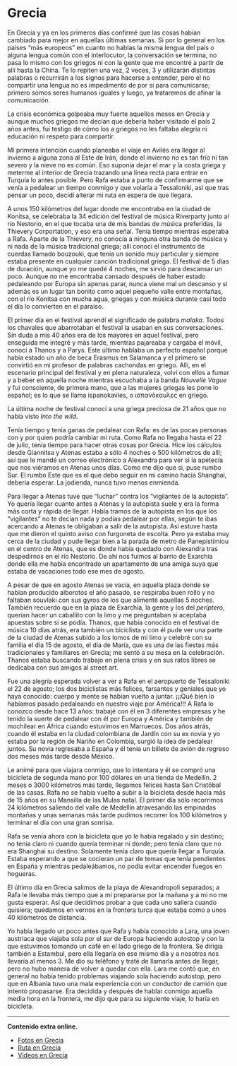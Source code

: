 # Grecia
En Grecia y ya en los primeros días confirmé que las cosas habían cambiado para mejor en aquellas últimas semanas. Si por lo general en los países “más europeos” en cuanto no hablas la misma lengua del país o alguna lengua común con el interlocutor, la conversación se termina, no pasa lo mismo con los griegos ni con la gente que me encontré a partir de allí hasta la China. Te lo repiten una vez, 2 veces, 3 y utilizarán distintas palabras o recurrirán a los signos para hacerse a entender, pero el no compartir una lengua no es impedimento de por si para comunicarse;  primero somos seres humanos iguales y luego, ya trataremos de afinar la comunicación.

La crisis económica golpeaba muy fuerte aquellos meses en Grecia y aunque muchos griegos me decían que debería haber visitado el país 2 años antes, fui testigo de cómo los a griegos no les faltaba alegría ni educación ni respeto para compartir.

Mi primera intención cuando planeaba el viaje en Avilés era llegar al invierno a alguna zona al Este de Irán, donde el invierno no es tan frío ni tan severo y la nieve no es común. Eso suponía dejar el mar y la costa griega y meterme al interior de  Grecia trazando una línea recta para entrar en Turquía lo antes posible.
Pero Rafa estaba a punto de confirmarme que se venía a pedalear un tiempo conmigo y que volaría a Tessaloniki, así que tras pensar un poco, decidí alterar mi ruta en espera de que llegara.

A unos 150 kilómetros del lugar donde me encontraba en la ciudad de Konitsa, se celebraba la 34 edición del festival de música Riverparty junto al río Nestorio, en el que tocaba una de mis bandas de música preferidas, la Thievery Corportation, y eso era una señal. Tenía tiempo mientras esperaba a Rafa.
Aparte de la Thievery, no conocía a ninguna otra banda de música y ni nada de la música tradicional griega; allí conocí el instrumento de cuerdas llamado bouzouki, que tenía un sonido muy particular y siempre estaba presente en cualquier canción tradicional griega.
El festival de 5 días de duración, aunque yo me quedé 4 noches, me sirvió para descansar un poco. Aunque no me encontraba cansado después de haber estado pedaleando por Europa sin apenas parar, nunca viene mal un descanso y si además es un lugar tan bonito como aquel pequeño valle entre montañas, con el río Konitsa con mucha agua, griegas y con música durante casi todo el día lo convierten en el paraiso.

El primer día en el festival aprendí el significado de palabra *malaka*. Todos los chavales que abarrotaban el festival la usaban en sus conversaciones. Sin duda a mis 40 años era de los mayores en aquel festival, pero enseguida me integré y más tarde, mientras pajareaba y cargaba el móvil, conocí a Thanos y a Parys. Este último hablaba un perfecto español porque había estado un año de beca Erasmus en Salamanca y el primero se convirtió en mi profesor de palabras cachondas en griego.
Allí, en el escenario principal del festival y en plena naturaleza, volví con ellos a fumar y a beber en aquella noche mientras escuchaba a la banda *Nouvelle Vague* y fui consciente, de primera mano, que a las mujeres griegas les pone lo español; es lo que se llama ispanokavles, o ισπανόκαυλες en griego.


La última noche de festival conocí a una griega preciosa de 21 años que no había visto *Into the wild*.

Tenía tiempo y tenía ganas de pedalear con Rafa: es de las pocas personas con y por quien podría cambiar mi ruta. Como Rafa no llegaba hasta el 22 de julio, tenía tiempo para hacer otras cosas por Grecia.
Hice los cálculos desde Giannitsa y Atenas estaba a sólo 4 noches o 500 kilómetros de allí; así que le mandé un correo electrónico a Alexandra para ver si la apetecía que nos viéramos en Atenas unos días. Como me dijo que si, puse rumbo Sur. El rumbo Este que es el que debo seguir en mi camino hacia Shanghai, debería esperar. La jodienda, nunca tuvo menos enmienda.

Para llegar a Atenas tuve que “luchar” contra los “vigilantes de la autopista”. Yo quería llegar cuanto antes a Atenas y la autopista suele y era la forma más corta y rápida de llegar.
Había tramos de la autopista en los que los “vigilantes” no te decían nada y podías pedalear por ellas, según te ibas acercando a Atenas te obligaban a salir de la autopista.
Así estuve hasta que me dieron el quinto aviso con furgoneta de escolta. Pero ya estaba muy cerca de la ciudad y pude llegar bien a la parada de metro de Panepistimiou en el centro de Atenas, que es donde había quedado con Alexandra tras despedirnos en el río Nestorio.
De ahí nos fuimos al barrio de Exarchia donde ella me había encontrado un apartamento de una amiga suya que estaba de vacaciones todo ese mes de agosto.

A pesar de que en agosto Atenas se vacía, en aquella plaza donde se habían producido alborotos el año pasado, se respiraba buen rollo y no faltaban souvlaki con sus gyros de los que alimenté aquellas 5 noches. También recuerdo que en la plaza de Exarchia, la gente y los del *períptero*, querían hacer un caballito con la limo y me preguntaban si aceptaba apuestas sobre si se podía.
Thanos, que había conocido en el festival de música 10 días atrás, era también un biciclista y con él pude ver una parte de la ciudad de Atenas subido a los lomos de mi limo y celebré con su familia el día 15 de agosto, el día de María, que es una de las fiestas más tradicionales y familiares en Grecia; me sentó a su mesa en la celebración.
Thanos estaba buscando trabajo en plena crisis y en sus ratos libres se dedicaba con sus amigos al street art.

Fue una alegría esperada volver a ver a Rafa en el aeropuerto de Tessaloniki el 22 de agosto; los dos biciclistas más felices, farsantes y geniales que yo haya conocido: cuerpo y mente se habían vuelto a juntar.
¡¡¡Qué bien lo habíamos pasado pedaleando en nuestro viaje por América!!!
A Rafa lo conozco desde hace 13 años: trabajé con él en 3 diferentes empresas y he tenido la suerte de pedalear con él por Europa y América y también de mochilear en África cuando estuvimos en Marruecos.
Dos años atrás, cuando él estaba en la ciudad colombiana de Jardín con su ex novia y yo estaba por la región de Nariño en Colombia, surgió la idea de pedalear juntos. Su novia regresaba a España y él tenía un billete de avión de regreso dos meses más tarde desde México.


Le animé para que viajara conmigo, que lo intentara y él se compró una bicicleta de segunda mano por 100 dólares en una tienda de Medellín. 2 meses o 3000 kilómetros más tarde, llegamos felices hasta San Cristóbal de las casas.
Rafa no se había vuelto a subir a la bicicleta desde hacía más de 15 años en su Mansilla de las Mulas natal. El primer día sólo recorrimos 24 kilómetros saliendo del valle de Medellín atravesando las empinadas montañas y unas semanas más tarde pudimos recorrer los 100 kilómetros y terminar el día con una gran sonrisa.

Rafa se venía ahora con la bicicleta que yo le había regalado y sin destino; no tenía claro ni cuando  quería terminar ni donde; pero tenía claro que no era Shanghai su destino.
Solamente tenía claro que quería llegar a Turquía. Estaba esperando a que se cocieran un par de temas que tenía pendientes en España y mientras pedaleábamos, no podía evitar encender fuegos en hogueras.

El último día en Grecia salimos de la playa de Alexandropoli separados; a Rafa le llevaba más tiempo que a mi prepararse por la mañana y a mi no me gusta esperar. Así que decidimos probar a que cada uno saliera cuando quisiera; quedamos en vernos en la frontera turca que estaba como a unos 40 kilómetros de distancia.

Yo había llegado un poco antes que Rafa y había conocido a Lara, una joven austriaca que viajaba sola por el sur de Europa haciendo autostop y con la que estuvimos tomando un café en el lado griego de la frontera. Se dirigía también a Estambul, pero ella llegaría en ese mismo día y a nosotros nos llevaría al menos 3. Me dio su teléfono y traté de llamarla antes de llegar, pero no hubo manera de volver a quedar con ella. Lara me contó que, en general no había tenido problemas viajando sola haciendo autostop, pero que en Albania tuvo una mala experiencia con un conductor de camión que intentó propasarse.
Era decidida y después de hablar conmigo aquella media hora en la frontera, me dijo que para su siguiente viaje, lo haría en bicicleta.

---

**Contenido extra online.**
*   [Fotos en Grecia](https://www.flickr.com/photos/47339411@N04/sets/72157645173955772)
*   [Ruta en Grecia](http://ridewithgps.com/routes/4793702)
* [Vídeos en Grecia](https://vimeo.com/user3863764/videos/all/search:grecia/sort:date)
